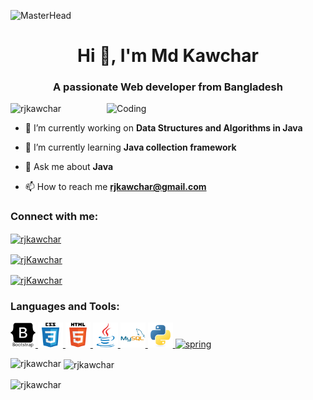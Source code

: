 ![MasterHead](http://www.diginextechnologies.com/images/creative_graphic_designing_company_ludhiana_punjab_india.gif)
<h1 align="center">Hi 👋, I'm Md Kawchar</h1>
<h3 align="center">A passionate Web developer from Bangladesh</h3>
<img align="right" alt="Coding" width="350px" src="https://library.kissclipart.com/20180915/seq/kissclipart-software-engineer-clipart-programmer-computer-soft-d3b78649ef4a485f.png">


<p align="left"> <img src="https://komarev.com/ghpvc/?username=rjkawchar&label=Profile%20views&color=0e75b6&style=flat" alt="rjkawchar" /> </p>

- 🔭 I’m currently working on **Data Structures and Algorithms in Java**

- 🌱 I’m currently learning **Java collection framework**

- 💬 Ask me about **Java**

- 📫 How to reach me **rjkawchar@gmail.com**

<h3 align="left">Connect with me:</h3>
<p align="left">
<a href="https://fb.com/rjKawchar" target="blank"><img align="center" src="https://raw.githubusercontent.com/rahuldkjain/github-profile-readme-generator/master/src/images/icons/Social/facebook.svg" alt="rjkawchar" height="30" width="40" /></a>
</p>
<p align="left">
<a href="https://instagram.com/rjKawchar" target="blank"><img align="center" src="https://raw.githubusercontent.com/rahuldkjain/github-profile-readme-generator/master/src/images/icons/Social/instragram.svg" alt="rjKawchar" height="30" width="40" /></a>
</p>
<p align="left">
<a href="https://twitter.com/rjKawchar" target="blank"><img align="center" src="https://raw.githubusercontent.com/rahuldkjain/github-profile-readme-generator/master/src/images/icons/Social/twitter.svg" alt="rjKawchar" height="30" width="40" /></a>
</p>


<h3 align="left">Languages and Tools:</h3>
<p align="left"> <a href="https://getbootstrap.com" target="_blank" rel="noreferrer"> <img src="https://raw.githubusercontent.com/devicons/devicon/master/icons/bootstrap/bootstrap-plain-wordmark.svg" alt="bootstrap" width="40" height="40"/> </a> <a href="https://www.w3schools.com/css/" target="_blank" rel="noreferrer"> <img src="https://raw.githubusercontent.com/devicons/devicon/master/icons/css3/css3-original-wordmark.svg" alt="css3" width="40" height="40"/> </a> <a href="https://www.w3.org/html/" target="_blank" rel="noreferrer"> <img src="https://raw.githubusercontent.com/devicons/devicon/master/icons/html5/html5-original-wordmark.svg" alt="html5" width="40" height="40"/> </a> <a href="https://www.java.com" target="_blank" rel="noreferrer"> <img src="https://raw.githubusercontent.com/devicons/devicon/master/icons/java/java-original.svg" alt="java" width="40" height="40"/> </a> <a href="https://www.mysql.com/" target="_blank" rel="noreferrer"> <img src="https://raw.githubusercontent.com/devicons/devicon/master/icons/mysql/mysql-original-wordmark.svg" alt="mysql" width="40" height="40"/> </a> <a href="https://www.python.org" target="_blank" rel="noreferrer"> <img src="https://raw.githubusercontent.com/devicons/devicon/master/icons/python/python-original.svg" alt="python" width="40" height="40"/> </a> <a href="https://spring.io/" target="_blank" rel="noreferrer"> <img src="https://www.vectorlogo.zone/logos/springio/springio-icon.svg" alt="spring" width="40" height="40"/> </a> </p>

<p><img align="left" src="https://github-readme-stats.vercel.app/api/top-langs?username=rjkawchar&show_icons=true&locale=en&layout=compact" alt="rjkawchar" /></p>

<p>&nbsp;<img align="center" src="https://github-readme-stats.vercel.app/api?username=rjkawchar&show_icons=true&locale=en" alt="rjkawchar" /></p>

<p><img align="center" src="https://github-readme-streak-stats.herokuapp.com/?user=rjkawchar&" alt="rjkawchar" /></p>

